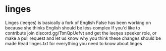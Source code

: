 # linges
Linges (leeŋes) is basically a fork of English False has been working on because she thinks English should be less complex
If you'd like to contribute join discord.gg/TtmQpUefvt and get the leeŋes speeker role, or make a pull request and let us know why you think these changes should be made
Read linges.txt for everything you need to know about linges

